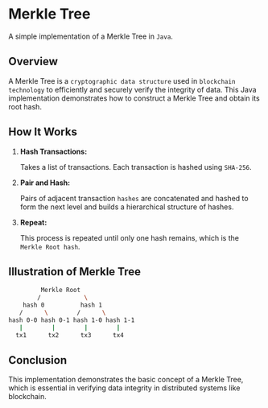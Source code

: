 # Merkle Tree
A simple implementation of a Merkle Tree in ```Java```.

## Overview
A Merkle Tree is a ```cryptographic data structure``` used in ```blockchain technology``` to efficiently and securely verify the integrity of data. This Java implementation demonstrates how to construct a Merkle Tree and obtain its root hash.

## How It Works
1. **Hash Transactions:**
   
   Takes a list of transactions. Each transaction is hashed using ```SHA-256```.
   
2. **Pair and Hash:**
   
   Pairs of adjacent transaction ```hashes``` are concatenated and hashed to form the next level and builds a hierarchical structure of hashes.
   
3. **Repeat:**
   
   This process is repeated until only one hash remains, which is the ```Merkle Root hash```.

## Illustration of Merkle Tree
```bash
         Merkle Root
        /            \
    hash 0          hash 1
   /      \        /      \
hash 0-0 hash 0-1 hash 1-0 hash 1-1
   |        |        |        |
  tx1      tx2      tx3      tx4
```

## Conclusion
This implementation demonstrates the basic concept of a Merkle Tree, which is essential in verifying data integrity in distributed systems like blockchain.
